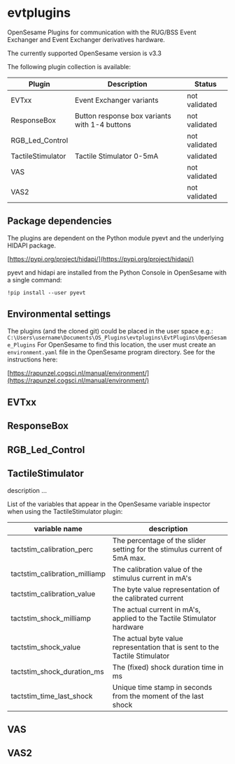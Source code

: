 # evtplugins
OpenSesame Plugins for communication with the RUG/BSS Event Exchanger and Event Exchanger derivatives hardware.

The currently supported OpenSesame version is v3.3

The following plugin collection is available:

Plugin | Description | Status
------ | ----------- | ------
EVTxx | Event Exchanger variants | not validated
ResponseBox | Button response box variants with 1-4 buttons | not validated
RGB_Led_Control |  | not validated
TactileStimulator | Tactile Stimulator 0-5mA | validated
VAS |  | not validated
VAS2 |  | not validated

## Package dependencies
The plugins are dependent on the Python module pyevt and the underlying HIDAPI package.

[https://pypi.org/project/hidapi/](https://pypi.org/project/hidapi/)

pyevt and hidapi are installed from the Python Console in OpenSesame with a single command:

`!pip install --user pyevt`

## Environmental settings
The plugins (and the cloned git) could be placed in the user space e.g.: `C:\Users\username\Documents\OS_Plugins\evtplugins\EvtPlugins\OpenSesame_Plugins`
For OpenSesame to find this location, the user must create an `environment.yaml` file in the OpenSesame program directory. See for the instructions here:

[https://rapunzel.cogsci.nl/manual/environment/](https://rapunzel.cogsci.nl/manual/environment/) 

## EVTxx

## ResponseBox

## RGB_Led_Control

## TactileStimulator
description ...

List of the variables that appear in the OpenSesame variable inspector when using the TactileStimulator plugin:

variable name | description
------------- | -----------
tactstim_calibration_perc | The percentage of the slider setting for the stimulus current of 5mA max.
tactstim_calibration_milliamp | The calibration value of the stimulus current in mA's
tactstim_calibration_value | The byte value representation of the calibrated current
tactstim_shock_milliamp | The actual current in mA's, applied to the Tactile Stimulator hardware
tactstim_shock_value | The actual byte value representation that is sent to the Tactile Stimulator
tactstim_shock_duration_ms | The (fixed) shock duration time in ms
tactstim_time_last_shock | Unique time stamp in seconds from the moment of the last shock

## VAS

## VAS2


